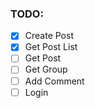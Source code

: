 ### TODO:
- [x] Create Post
- [x] Get Post List
- [ ] Get Post
- [ ] Get Group
- [ ] Add Comment
- [ ] Login